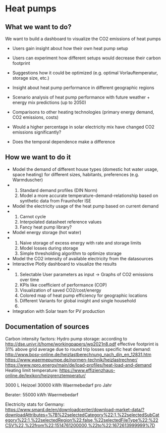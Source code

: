 # Heat pumps

## What we want to do?

We want to build a dashboard to visualize the CO2 emissions of heat pumps

- Users gain insight about how their own heat pump setup
- Users can experiment how different setups would decrease their carbon footprint
- Suggestions how it could be optimized (e.g. optimal Vorlauftemperatur, storage size, etc.)
- Insight about heat pump performance in different geographic regions
- Scenario analysis of heat pump performance with future weather + energy mix predictions (up to 2050)
- Comparisons to other heating technologies (primary energy demand, CO2 emissions, costs)

- Would a higher percentage in solar electricity mix have changed CO2 emissions significantly?
- Does the temporal dependence make a difference

## How we want to do it

- Model the demand of different house types (domestic hot water usage, space heating) for different sizes, habitants, preferences (e.g. Warmduscher)
- 1. Standard demand profiles (DIN Norm)
  2. Model a more accurate temperature-demand-relationship based on synthetic data from Fraunhofer ISE
- Model the electricity usage of the heat pump based on current demand
- 1. Carnot cycle
  2. Interpolated datasheet reference values
  3. Fancy heat pump library?
- Model energy storage (hot water)
- 1. Naive storage of excess energy with rate and storage limits
  2. Model losses during storage
  3. Simple thresholding algorithm to optimize storage
- Model the CO2 intensity of available electricity from the datasources
- Interactive Plotly dashboard to visualize the results
- 1. Selectable User parameters as input -> Graphs of CO2 emissions over time
  2. KPIs like coefficient of performance (COP) 
  2. Visualization of saved CO2/cost/energy
  3. Colored map of heat pump efficiency for geographic locations
  4. Different Variants for global insight and single household
  5. 
- Integration with Solar team for PV production

## Documentation of sources
Carbon intensity factors:
Hydro pump storage: according to http://dse.univr.it/home/workingpapers/wp2021n8.pdf effective footprint is 31% above grid average due to round trip losses
specific heat demand:   http://www.bosy-online.de/heizlastberechnung_nach_din_en_12831.htm
                        https://www.waermepumpe.de/normen-technik/heizlastrechner/
                        https://www.npro.energy/main/de/load-profiles/heat-load-and-demand
Heating limit temperature: https://www.effizienzhaus-online.de/lexikon/heizgrenztemperatur/


3000 L Heizoel
30000 kWh Waermebedarf pro Jahr

Berater: 55000 kWh Waermebedarf


Electricity stats for Germany: https://www.smard.de/en/downloadcenter/download-market-data/?downloadAttributes=%7B%22selectedCategory%22:1,%22selectedSubCategory%22:1,%22selectedRegion%22:false,%22selectedFileType%22:%22CSV%22,%22from%22:1514761200000,%22to%22:1672613999999%7D